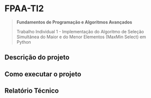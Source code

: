 # FPAA-TI2

> **Fundamentos de Programação e Algoritmos Avançados**
> 
> Trabalho Individual 1 - Implementação do Algoritmo de Seleção Simultânea do
Maior e do Menor Elementos (MaxMin Select) em Python


## Descrição do projeto


## Como executar o projeto


## Relatório Técnico